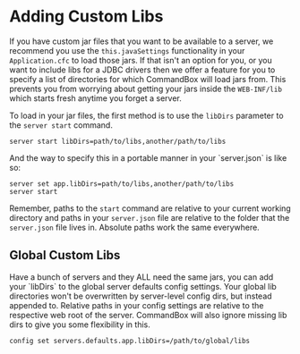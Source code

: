 # Adding Custom Libs

If you have custom jar files that you want to be available to a server, we recommend you use the `this.javaSettings` functionality in your `Application.cfc` to load those jars. If that isn't an option for you, or you want to include libs for a JDBC drivers then we offer a feature for you to specify a list of directories for which CommandBox will load jars from. This prevents you from worrying about getting your jars inside the `WEB-INF/lib` which starts fresh anytime you forget a server.

To load in your jar files, the first method is to use the `libDirs` parameter to the `server start` command.

```text
server start libDirs=path/to/libs,another/path/to/libs
```

And the way to specify this in a portable manner in your \`server.json\` is like so:

```text
server set app.libDirs=path/to/libs,another/path/to/libs
server start
```

Remember, paths to the `start` command are relative to your current working directory and paths in your `server.json` file are relative to the folder that the `server.json` file lives in. Absolute paths work the same everywhere.

## Global Custom Libs

Have a bunch of servers and they ALL need the same jars, you can add your \`libDirs\` to the global server defaults config settings. Your global lib directories won't be overwritten by server-level config dirs, but instead appended to. Relative paths in your config settings are relative to the respective web root of the server. CommandBox will also ignore missing lib dirs to give you some flexibility in this.

```text
config set servers.defaults.app.libDirs=/path/to/global/libs
```

